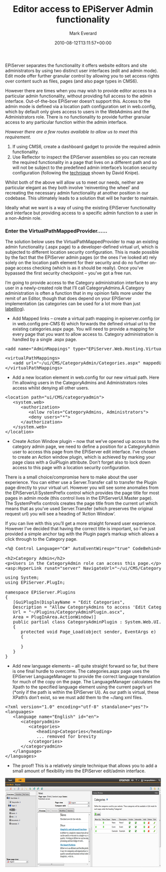 ﻿---
id: 124
title: Editor access to EPiServer Admin functionality
date: 2010-08-12T13:11:57+00:00
author: Mark Everard
layout: post
guid: http://www.markeverard.com:/blog/?p=124
permalink: /2010/08/12/editor-access-to-episerver-admin-functionality/
aktt_notify_twitter:
  - 'yes'
  - 'yes'
  - 'yes'
  - 'yes'
  - 'yes'
  - 'yes'
dsq_thread_id:
  - "1073095655"
  - "1073095655"
  - "1073095655"
categories:
  - Episerver
---
EPiServer separates the functionality it offers website editors and site administrators by using two distinct user interfaces (edit and admin mode). Edit mode offer further granular control by allowing you to set access rights over content such as files, pages (and also page types in CMS6).

However there are times when you may wish to provide editor access to a particular admin functionality, without providing full access to the admin interface. Out-of-the-box EPiServer doesn&#8217;t support this. Access to the admin mode is defined via a location path configuration set in web.config, which by default only gives access to users in the WebAdmins and the Administrators role. There is no functionality to provide further granular access to any particular function within the admin interface.

_However there are a few routes available to allow us to meet this requirement._

  1. If using CMS6, create a dashboard gadget to provide the required admin functionality.
  2. Use Reflector to inspect the EPiServer assemblies so you can recreate the required functionality in a page that lives on a different path and so will not be subject to the predefined admin interface&#8217;s location security configuration (following the <a title="Customising the EPiServer UI" href="http://world.episerver.com/Blogs/David-Knipe/Dates/2010/5/Customising-the-EPiServer-UI/" target="_blank">technique</a> shown by David Knipe).

Whilst both of the above will allow us to meet our needs, neither are particular elegant as they both involve &#8216;reinventing the wheel&#8217; and recreating the necessary admin functionality at another position in our codebase. This ultimately leads to a solution that will be harder to maintain.

Ideally what we want is a way of using the existing EPiServer functionality and interface but providing access to a specific admin function to a user in a non-Admin role.

### Enter the VirtualPathMappedProvider&#8230;&#8230;

The solution below uses the VirtualPathMappedProvider to map an existing admin functionality (.aspx page) to a developer-defined virtual url, which is subjected to different location security configuration. This is made possible by the fact that the EPiServer admin pages (or the ones I&#8217;ve looked at) rely solely on the location path element for their security and do no further on-page access checking (which is as it should be really). Once you&#8217;ve bypassed the first security checkpoint &#8211; you&#8217;ve got a free run.

I&#8217;m going to provide access to the Category administration interface to any user in a newly-created role that I&#8217;ll call CategoryAdmins.Â Category administration is often a function that in my opinion falls more under the remit of an Editor, though that does depend on your EPiServer implementation (as categories can be used for a lot more than just <a title="Category - more than labelling" href="http://labs.episerver.com/en/Blogs/Anders-Hattestad/Dates/2009/3/Category---more-than-labeling/" target="_blank">labelling</a>).

  * Add Mapped links &#8211; create a virtual path mapping in episerver.config (or in web.config pre-CMS 6) which forwards the defined virtual url to the existing categories.aspx page. You will need to provide a mapping for every page that you want to allow access to. Category administration is handled by a single .aspx page.

<pre class="brush: xml; title: ; notranslate" title="">&lt;add name="AdminMappings" type="EPiServer.Web.Hosting.VirtualPathMappedProvider,EPiServer" /&gt;
</pre>

<pre class="brush: xml; title: ; notranslate" title="">&lt;virtualPathMappings&gt;
   &lt;add url="~/ui/CMS/CategoryAdmin/Categories.aspx" mappedUrl="~/ui/CMS/Admin/Categories.aspx" /&gt;
&lt;/virtualPathMappings&gt;
</pre>

  * Add a new location element in web.config for our new virtual path. Here I&#8217;m allowing users in the CategoryAdmins and Administrators roles access whilst denying all other users.

<pre class="brush: xml; title: ; notranslate" title="">&lt;location path="ui/CMS/categoryadmin"&gt;
   &lt;system.web&gt;
      &lt;authorization&gt;
         &lt;allow roles="CategoryAdmins, Administrators"&gt;
         &lt;deny users="*"&gt;
      &lt;/authorization&gt;
   &lt;/system.web&gt;
&lt;/location&gt;
</pre>

  * Create Action Window plugin &#8211; now that we&#8217;ve opened up access to the category admin page, we need to define a position for a CategoryAdmin user to access this page from the EPiServer edit interface. I&#8217;ve chosen to create an Action window plugin, which is achieved by marking your page class with a GuiPlugin attribute. Don&#8217;t forget also to lock down access to this page with a location security configuration.

There is a small choice/compromise here to make about the user experience. You can either use a Server.Transfer call to transfer the Plugin page directly to your virtual url. However you will see some anomalies from the EPiServerUI:SystemPrefix control which provides the page title for most pages in admin mode (this control lives in the EPiServerUI.Master page). The SystemPrefix controls creates the page title from the current url which means that as you&#8217;ve used Server.Transfer (which preserves the original request url) you will see a heading of &#8216;Action Window&#8217;.

If you can live with this you&#8217;ll get a more straight forward user experience. However I&#8217;ve decided that having the correct title is important, so I&#8217;ve just provided a simple anchor tag with the Plugin page&#8217;s markup which allows a click through to the Category page.

<pre class="brush: xml; title: ; notranslate" title="">&lt;%@ Control Language="C#" AutoEventWireup="true" CodeBehind="CategoryAdminPlugin.ascx.cs" Inherits="EPiServer.CategoryAdminPlugin" %&gt;

&lt;h2&gt;Category Admin&lt;/h2&gt;
&lt;p&gt;Users in the CategoryAdmin role can access this page.&lt;/p&gt;
&lt;asp:HyperLink runat="server" NavigateUrl="~/ui/CMS/CategoryAdmin/Categories.aspx" Text="Edit Categories" /&gt;
</pre>

<pre class="brush: csharp; title: ; notranslate" title="">using System;
using EPiServer.PlugIn;

namespace EPiServer.Plugins
{
   [GuiPlugIn(DisplayName = "Edit Categories",
   Description = "Allow CategoryAdmins to access 'Edit Categories page",
   Url = "~/Plugins/CategoryAdminPlugin.ascx",
   Area = PlugInArea.ActionWindow)]
   public partial class CategoryAdminPlugin : System.Web.UI.UserControl
   {
      protected void Page_Load(object sender, EventArgs e)
      {

      }
   }
}
</pre>

  * Add new language elements &#8211; all quite straight forward so far, but there is one final hurdle to overcome. The categories.aspx page uses the EPiServer LanguageManager to provide the correct language translation for much of the copy on the page. The LanguageManager calculates the Xpath to the specified language element using the current page&#8217;s url (*only if the path is within the EPiServer Ui). As our path is virtual, these XPath&#8217;s don&#8217;t exist, so we must add them to the ~/lang xml files.

<pre class="brush: xml; title: ; notranslate" title="">&lt;?xml version="1.0" encoding="utf-8" standalone="yes"?&gt;
&lt;languages&gt;
   &lt;language name="English" id="en"&gt;
      &lt;categoryadmin&gt;
         &lt;categories&gt;
            &lt;heading&gt;Categories&lt;/heading&gt;
            ... removed for brevity
         &lt;/categories&gt;
      &lt;/categoryadmin&gt;
   &lt;/language&gt;
&lt;/languages&gt;
</pre>

  * The proof! This is a relatively simple technique that allows you to add a small amount of flexibility into the EPiServer edit/admin interface.

[<img class="aligncenter size-full wp-image-135" title="Edit Categories in Edit Mode" src="/assets/uploads/2010/08/categoryineditmode.gif" alt="" width="700" height="289" />](/assets/uploads/2010/08/categoryineditmode.gif)